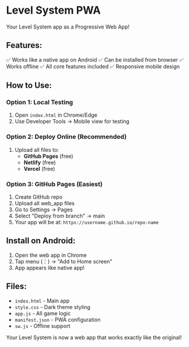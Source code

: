 # Level System PWA

Your Level System app as a Progressive Web App!

## Features:
✅ Works like a native app on Android
✅ Can be installed from browser
✅ Works offline
✅ All core features included
✅ Responsive mobile design

## How to Use:

### Option 1: Local Testing
1. Open `index.html` in Chrome/Edge
2. Use Developer Tools → Mobile view for testing

### Option 2: Deploy Online (Recommended)
1. Upload all files to:
   - **GitHub Pages** (free)
   - **Netlify** (free)
   - **Vercel** (free)

### Option 3: GitHub Pages (Easiest)
1. Create GitHub repo
2. Upload all web_app files
3. Go to Settings → Pages
4. Select "Deploy from branch" → main
5. Your app will be at: `https://username.github.io/repo-name`

## Install on Android:
1. Open the web app in Chrome
2. Tap menu (⋮) → "Add to Home screen"
3. App appears like native app!

## Files:
- `index.html` - Main app
- `style.css` - Dark theme styling
- `app.js` - All game logic
- `manifest.json` - PWA configuration
- `sw.js` - Offline support

Your Level System is now a web app that works exactly like the original!
